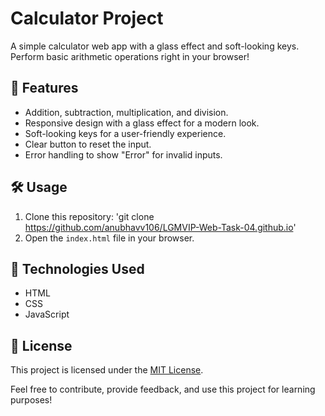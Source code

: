 
# Calculator Project

A simple calculator web app with a glass effect and soft-looking keys. Perform basic arithmetic operations right in your browser!

## 🚀 Features

- Addition, subtraction, multiplication, and division.
- Responsive design with a glass effect for a modern look.
- Soft-looking keys for a user-friendly experience.
- Clear button to reset the input.
- Error handling to show "Error" for invalid inputs.

## 🛠️ Usage

1. Clone this repository: 'git clone https://github.com/anubhavv106/LGMVIP-Web-Task-04.github.io'
2. Open the `index.html` file in your browser.

## 🧰 Technologies Used

- HTML
- CSS
- JavaScript

## 📝 License

This project is licensed under the [MIT License](LICENSE).

Feel free to contribute, provide feedback, and use this project for learning purposes!